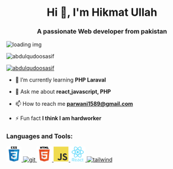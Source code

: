 <h1 align="center">Hi 👋, I'm Hikmat Ullah</h1>
<h3 align="center">A passionate Web developer from pakistan</h3>
<img src="https://cdn.dribbble.com/users/1292677/screenshots/6139167/avento.gif" alt="loading img">
<p align="left"> <img src="https://komarev.com/ghpvc/?username=abdulqudoosasif&label=Profile%20views&color=0e75b6&style=flat" alt="abdulqudoosasif" /> </p>

<p align="left"> <a href="https://github.com/ryo-ma/github-profile-trophy"><img src="https://github-profile-trophy.vercel.app/?username=abdulqudoosasif" alt="abdulqudoosasif" /></a> </p>

- 🌱 I’m currently learning **PHP Laraval**

- 💬 Ask me about **react,javascript, PHP**

- 📫 How to reach me **parwani1589@gmail.com**

- ⚡ Fun fact **I think I am hardworker**


<h3 align="left">Languages and Tools:</h3>
<p align="left"> <a href="https://www.w3schools.com/css/" target="_blank" rel="noreferrer"> <img src="https://raw.githubusercontent.com/devicons/devicon/master/icons/css3/css3-original-wordmark.svg" alt="css3" width="40" height="40"/> </a> <a href="https://git-scm.com/" target="_blank" rel="noreferrer"> <img src="https://www.vectorlogo.zone/logos/git-scm/git-scm-icon.svg" alt="git" width="40" height="40"/> </a> <a href="https://www.w3.org/html/" target="_blank" rel="noreferrer"> <img src="https://raw.githubusercontent.com/devicons/devicon/master/icons/html5/html5-original-wordmark.svg" alt="html5" width="40" height="40"/> </a> <a href="https://developer.mozilla.org/en-US/docs/Web/JavaScript" target="_blank" rel="noreferrer"> <img src="https://raw.githubusercontent.com/devicons/devicon/master/icons/javascript/javascript-original.svg" alt="javascript" width="40" height="40"/> </a> <a href="https://reactjs.org/" target="_blank" rel="noreferrer"> <img src="https://raw.githubusercontent.com/devicons/devicon/master/icons/react/react-original-wordmark.svg" alt="react" width="40" height="40"/> </a> <a href="https://tailwindcss.com/" target="_blank" rel="noreferrer"> <img src="https://www.vectorlogo.zone/logos/tailwindcss/tailwindcss-icon.svg" alt="tailwind" width="40" height="40"/> </a> </p>

